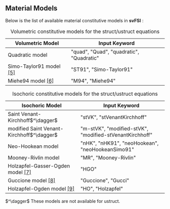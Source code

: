 ## Material Models

Below is the list of available material constitutive models in **svFSI** :

<table class="table table-bordered">
  <caption>Volumetric constitutive models for the struct/ustruct equations</caption>
  <thead>
  <tr>
    <th>Volumetric Model</th>
    <th>Input Keyword</th>
  </tr>
  </thead>
  <tr>
    <td>Quadratic model</td>
    <td> "quad", "Quad", "quadratic", "Quadratic" </td>
  </tr>
  <tr>
    <td>Simo-Taylor91 model <a href="#ref-5">[5]</a></td>
    <td>"ST91", "Simo-Taylor91"</td>
  </tr>
  <tr>
    <td>Miehe94 model <a href="#ref-6">[6]</a></td>
    <td>"M94", "Miehe94"</td>
  </tr>
</table>

<table class="table table-bordered">
  <caption>Isochoric constitutive models for the struct/ustruct equations</caption>
  <thead>
  <tr>
    <th>Isochoric Model</th>
    <th>Input Keyword</th>
  </tr>
  </thead>
    <tr>
      <td>Saint Venant-Kirchhoff$^\dagger$ </td>
      <td>"stVK", "stVenantKirchhoff" </td>
    </tr>
    <tr>
      <td>modified Saint Venant-Kirchhoff$^\dagger$</td>
      <td>"m-stVK", "modified-stVK",  "modified-stVenantKirchhoff" </td>
    </tr>
    <tr>
      <td>Neo-Hookean model </td>
      <td>"nHK", "nHK91", "neoHookean", "neoHookeanSimo91" </td>
    </tr>
    <tr>
      <td>Mooney-Rivlin model </td>
      <td>"MR", "Mooney-Rivlin" </td>
    </tr>
    <tr>
      <td>Holzapfel-Gasser-Ogden model <a href="#ref-7">[7]</a> </td>
      <td> "HGO" </td>
    </tr>
    <tr>
      <td>Guccione model <a href="#ref-8">[8]</a> </td>
      <td> "Guccione", "Gucci" </td>
    </tr>
    <tr>
      <td>Holzapfel-Ogden model <a href="#ref-9">[9]</a></td>
      <td> "HO", "Holzapfel" </td>
    </tr>
</table>
$^\dagger$ These models are not available for ustruct.
